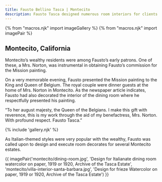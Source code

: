 ```yaml
---
title: Fausto Bellino Tasca | Montecito
description: Fausto Tasca designed numerous room interiors for clients in Montecito.
---
```

{% from "macros.njk" import imageGallery %}
{% from "macros.njk" import imagePair %}

## Montecito, California

Montecito’s wealthy residents were among Fausto’s early patrons. One of these, a Mrs. Norton, was instrumental in obtaining Fausto’s commission for the Mission painting.

On a very memorable evening, Fausto presented the Mission painting to the King and Queen of Belgium. The royal couple were dinner guests at the home of Mrs. Norton in Montecito. As the newspaper article indicates, Fausto had also decorated the interior of the dining room where he respectfully presented his painting.

<p class="blkquote">“To her august majesty, the Queen of the Belgians. I make this gift with reverence, this is my work through the aid of my benefactress, Mrs. Norton. With profound respect. Fausto Tasca.”</p>

{% include 'gallery.njk' %}

As Italian-themed styles were very popular with the wealthy, Fausto was called upon to design and execute room decorates for several Montecito estates.

{{ imagePair('montecito/dining-room.jpg', 'Design for Italianate dining room watercolor on paper, 1919 or 1920, Archive of the Tasca Estate', 'montecito/villa-interior-santa-barbara.jpg', 'Design for frieze Watercolor on paper, 1919 or 1920, Archive of the Tasca Estate') }}
